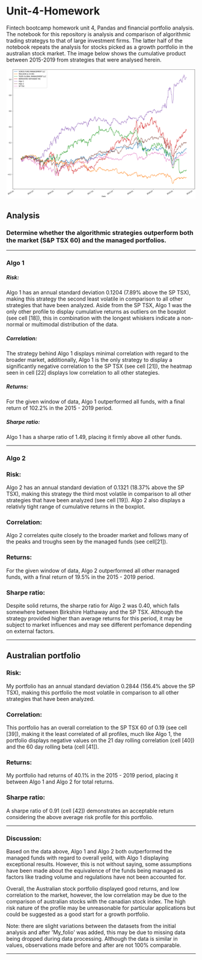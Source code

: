 # Unit-4-Homework
Fintech bootcamp homework unit 4, Pandas and financial portfolio analysis.
The notebook for this repository is analysis and comparison of algorithmic trading strategys to that of large investment firms. The latter half of the notebook repeats the analysis for stocks picked as a growth portfolio in the australian stock market. The image below shows the cumulative product between 2015-2019 from strategies that were analysed herein.

![plot](Images/plot.png)
## Analysis
### Determine whether the algorithmic strategies outperform both the market (S&P TSX 60) and the managed portfolios.
---

### Algo 1

##### Risk:
Algo 1 has an annual standard deviation 0.1204 (7.89% above the SP TSX), making this strategy the second least volatile in comparison to all other strategies that have been analyzed. Aside from the SP TSX, Algo 1 was the only other profile to display cumulative returns as outliers on the boxplot (see cell [18]), this in combination with the longest whiskers indicate a non-normal or multimodal distribution of the data.

##### Correlation:
The strategy behind Algo 1 displays minimal correlation with regard to the broader market, additionally, Algo 1 is the only strategy to display a significantly negative correlation to the SP TSX (see cell [21]), the heatmap seen in cell [22] displays low correlation to all other stategies. 

##### Returns:
For the given window of data, Algo 1 outperformed all funds, with a final return of 102.2% in the 2015 - 2019 period.

##### Sharpe ratio:
Algo 1 has a sharpe ratio of 1.49, placing it firmly above all other funds.

---

### Algo 2

### Risk:
Algo 2 has an annual standard deviation of 0.1321 (18.37% above the SP TSX), making this strategy the third most volatile in comparison to all other strategies that have been analyzed (see cell [19]). Algo 2 also displays a relativly tight range of cumulative returns in the boxplot.

### Correlation:
Algo 2 correlates quite closely to the broader market and follows many of the peaks and troughs seen by the managed funds (see cell[21]).
### Returns:
For the given window of data, Algo 2 outperformed all other managed funds, with a final return of 19.5% in the 2015 - 2019 period.
### Sharpe ratio:
Despite solid returns, the sharpe ratio for Algo 2 was 0.40, which falls somewhere between Birkshire Hathaway and the SP TSX. Although the strategy provided higher than average returns for this period, it may be subject to market influences and may see different perfomance depending on external factors.



---

## Australian portfolio

### Risk:
My portfolio has an annual standard deviation 0.2844 (156.4% above the SP TSX), making this portfolio the most volatile in comparison to all other strategies that have been analyzed.

### Correlation:
This portfolio has an overall correlation to the SP TSX 60 of 0.19 (see cell [39]), making it the least correlated of all profiles, much like Algo 1, the portfolio displays negative values on the 21 day rolling correlation (cell [40]) and the 60 day rolling beta (cell [41]).

### Returns:
My portfolio had returns of 40.1% in the 2015 - 2019 period, placing it between Algo 1 and Algo 2 for total returns.

### Sharpe ratio:
A sharpe ratio of 0.91 (cell [42]) demonstrates an acceptable return considering the above average risk profile for this portfolio. 

---
### Discussion:
Based on the data above, Algo 1 and Algo 2 both outperformed the managed funds with regard to overall yeild, with Algo 1 displaying exceptional results. However, this is not without saying, some assumptions have been made about the equivalence of the funds being managed as factors like trading volume and regulations have not been accounted for.

Overall, the Australian stock portfolio displayed good returns, and low correlation to the market, however, the low correlation may be due to the comparison of australian stocks with the canadian stock index. The high risk nature of the profile may be unreasonable for particular applications but could be suggested as a good start for a growth portfolio.

Note: there are slight variations between the datasets from the initial analysis and after 'My_folio' was added, this may be due to missing data being dropped during data processing. Although the data is similar in values, observations made before and after are not 100% comparable.

---